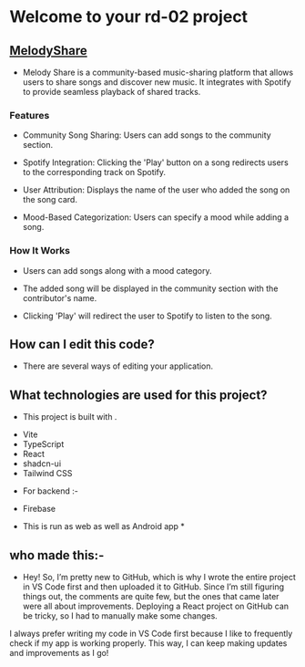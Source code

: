 # Welcome to your rd-02 project

## [MelodyShare](https://rajveer-07.github.io/Melody-Share/)

* Melody Share is a community-based music-sharing platform that allows users to share songs and discover new music. It integrates with Spotify to provide seamless playback of shared tracks.

### Features

* Community Song Sharing: Users can add songs to the community section.

* Spotify Integration: Clicking the 'Play' button on a song redirects users to the corresponding track on Spotify.

* User Attribution: Displays the name of the user who added the song on the song card.

* Mood-Based Categorization: Users can specify a mood while adding a song.

### How It Works

* Users can add songs along with a mood category.

* The added song will be displayed in the community section with the contributor's name.

* Clicking 'Play' will redirect the user to Spotify to listen to the song.

## How can I edit this code?

* There are several ways of editing your application.

## What technologies are used for this project?

* This project is built with .

- Vite
- TypeScript
- React
- shadcn-ui
- Tailwind CSS

* For backend :-

- Firebase

* This is run as web as well as Android app *

## who made this:-

* Hey! So, I’m pretty new to GitHub, which is why I wrote the entire project in VS Code first and then uploaded it to GitHub. Since I’m still figuring things out, the comments are quite few, but the ones that came later were all about improvements. Deploying a React project on GitHub can be tricky, so I had to manually make some changes.

I always prefer writing my code in VS Code first because I like to frequently check if my app is working properly. This way, I can keep making updates and improvements as I go!
